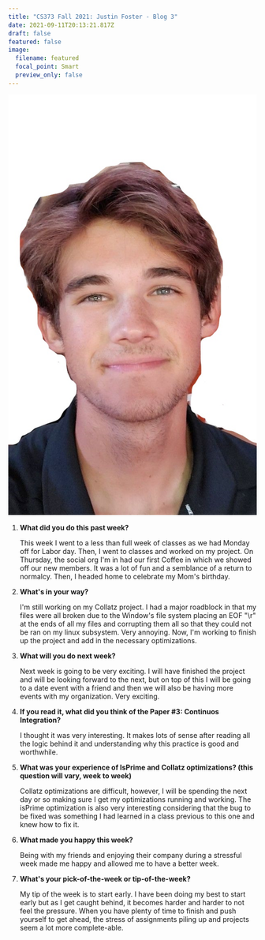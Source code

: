```yaml
---
title: "CS373 Fall 2021: Justin Foster - Blog 3"
date: 2021-09-11T20:13:21.817Z
draft: false
featured: false
image:
  filename: featured
  focal_point: Smart
  preview_only: false
---
```

![](selfie-2-_li.jpg)

<!--StartFragment-->

1. **What did you do this past week?**

   This week I went to a less than full week of classes as we had Monday off for Labor day. Then, I went to classes and worked on my project. On Thursday, the social org I'm in had our first Coffee in which we showed off our new members. It was a lot of fun and a semblance of a return to normalcy. Then, I headed home to celebrate my Mom's birthday.
2. **What's in your way?**

   I'm still working on my Collatz project. I had a major roadblock in that my files were all broken due to the Window's file system placing an EOF "\r" at the ends of all my files and corrupting them all so that they could not be ran on my linux subsystem. Very annoying. Now, I'm working to finish up the project and add in the necessary optimizations.
3. **What will you do next week?**

   Next week is going to be very exciting. I will have finished the project and will be looking forward to the next, but on top of this I will be going to a date event with a friend and then we will also be having more events with my organization. Very exciting. 
4. **If you read it, what did you think of the Paper #3: Continuos Integration?**

   I thought it was very interesting. It makes lots of sense after reading all the logic behind it and understanding why this practice is good and worthwhile.
5. **What was your experience of IsPrime and Collatz optimizations? (this question will vary, week to week)**

   Collatz optimizations are difficult, however, I will be spending the next day or so making sure I get my optimizations running and working. The isPrime optimization is also very interesting considering that the bug to be fixed was something I had learned in a class previous to this one and knew how to fix it.
6. **What made you happy this week?**

   Being with my friends and enjoying their company during a stressful week made me happy and allowed me to have a better week.
7. **What's your pick-of-the-week or tip-of-the-week?**

   My tip of the week is to start early. I have been doing my best to start early but as I get caught behind, it becomes harder and harder to not feel the pressure. When you have plenty of time to finish and push yourself to get ahead, the stress of assignments piling up and projects seem a lot more complete-able.

<!--EndFragment-->